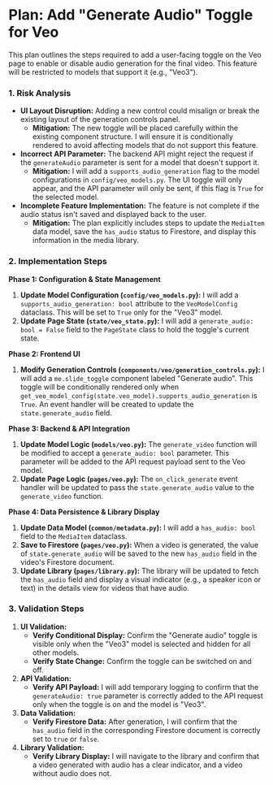 # Plan: Add "Generate Audio" Toggle for Veo

This plan outlines the steps required to add a user-facing toggle on the Veo page to enable or disable audio generation for the final video. This feature will be restricted to models that support it (e.g., "Veo3").

### 1. Risk Analysis

*   **UI Layout Disruption:** Adding a new control could misalign or break the existing layout of the generation controls panel.
    *   **Mitigation:** The new toggle will be placed carefully within the existing component structure. I will ensure it is conditionally rendered to avoid affecting models that do not support this feature.
*   **Incorrect API Parameter:** The backend API might reject the request if the `generateAudio` parameter is sent for a model that doesn't support it.
    *   **Mitigation:** I will add a `supports_audio_generation` flag to the model configurations in `config/veo_models.py`. The UI toggle will only appear, and the API parameter will only be sent, if this flag is `True` for the selected model.
*   **Incomplete Feature Implementation:** The feature is not complete if the audio status isn't saved and displayed back to the user.
    *   **Mitigation:** The plan explicitly includes steps to update the `MediaItem` data model, save the `has_audio` status to Firestore, and display this information in the media library.

### 2. Implementation Steps

**Phase 1: Configuration & State Management**

1.  **Update Model Configuration (`config/veo_models.py`):** I will add a `supports_audio_generation: bool` attribute to the `VeoModelConfig` dataclass. This will be set to `True` only for the "Veo3" model.
2.  **Update Page State (`state/veo_state.py`):** I will add a `generate_audio: bool = False` field to the `PageState` class to hold the toggle's current state.

**Phase 2: Frontend UI**

1.  **Modify Generation Controls (`components/veo/generation_controls.py`):** I will add a `me.slide_toggle` component labeled "Generate audio". This toggle will be conditionally rendered only when `get_veo_model_config(state.veo_model).supports_audio_generation` is `True`. An event handler will be created to update the `state.generate_audio` field.

**Phase 3: Backend & API Integration**

1.  **Update Model Logic (`models/veo.py`):** The `generate_video` function will be modified to accept a `generate_audio: bool` parameter. This parameter will be added to the API request payload sent to the Veo model.
2.  **Update Page Logic (`pages/veo.py`):** The `on_click_generate` event handler will be updated to pass the `state.generate_audio` value to the `generate_video` function.

**Phase 4: Data Persistence & Library Display**

1.  **Update Data Model (`common/metadata.py`):** I will add a `has_audio: bool` field to the `MediaItem` dataclass.
2.  **Save to Firestore (`pages/veo.py`):** When a video is generated, the value of `state.generate_audio` will be saved to the new `has_audio` field in the video's Firestore document.
3.  **Update Library (`pages/library.py`):** The library will be updated to fetch the `has_audio` field and display a visual indicator (e.g., a speaker icon or text) in the details view for videos that have audio.

### 3. Validation Steps

1.  **UI Validation:**
    *   **Verify Conditional Display:** Confirm the "Generate audio" toggle is visible only when the "Veo3" model is selected and hidden for all other models.
    *   **Verify State Change:** Confirm the toggle can be switched on and off.
2.  **API Validation:**
    *   **Verify API Payload:** I will add temporary logging to confirm that the `generateAudio: true` parameter is correctly added to the API request only when the toggle is on and the model is "Veo3".
3.  **Data Validation:**
    *   **Verify Firestore Data:** After generation, I will confirm that the `has_audio` field in the corresponding Firestore document is correctly set to `true` or `false`.
4.  **Library Validation:**
    *   **Verify Library Display:** I will navigate to the library and confirm that a video generated with audio has a clear indicator, and a video without audio does not.

